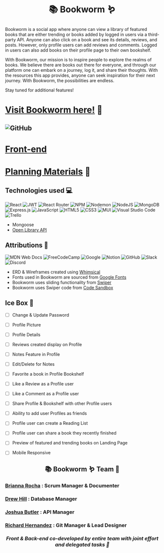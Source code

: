 # <p align="center">**📚 Bookworm 🪱**</p>

Bookworm is a social app where anyone can view a library of featured books that are either trending or books added by logged in users via a third-party API. Anyone can also click on a book and see its details, reviews, and posts. However, only profile users can add reviews and comments. Logged in users can also add books on their profile page to their own bookshelf. 

With Bookworm, our mission is to inspire people to explore the realms of books. We believe there are books out there for everyone, and through our platform one can embark on a journey, log it, and share their thoughts. With the resources this app provides, anyone can seek inspiration for their next journey. With Bookworm, the possibilities are endless.

Stay tuned for additional features!

# [Visit Bookworm here!](https://trello.com/b/Qp1Bdhip/book-worm) 📖

## ![GitHub](https://img.shields.io/badge/github-%23121011.svg?style=for-the-badge&logo=github&logoColor=white)   
# [Front-end](https://github.com/Richardzk17/bookworm-front-end) 

# [Planning Materials](https://trello.com/b/Qp1Bdhip/book-worm) 💭 

## Technologies used 💻
![React](https://img.shields.io/badge/react-%2320232a.svg?style=for-the-badge&logo=react&logoColor=%2361DAFB) ![JWT](https://img.shields.io/badge/JWT-black?style=for-the-badge&logo=JSON%20web%20tokens) ![React Router](https://img.shields.io/badge/React_Router-CA4245?style=for-the-badge&logo=react-router&logoColor=white)  ![NPM](https://img.shields.io/badge/NPM-%23CB3837.svg?style=for-the-badge&logo=npm&logoColor=white) ![Nodemon](https://img.shields.io/badge/NODEMON-%23323330.svg?style=for-the-badge&logo=nodemon&logoColor=%BBDEAD) ![NodeJS](https://img.shields.io/badge/node.js-6DA55F?style=for-the-badge&logo=node.js&logoColor=white) ![MongoDB](https://img.shields.io/badge/MongoDB-%234ea94b.svg?style=for-the-badge&logo=mongodb&logoColor=white) ![Express.js](https://img.shields.io/badge/express.js-%23404d59.svg?style=for-the-badge&logo=express&logoColor=%2361DAFB) ![JavaScript](https://img.shields.io/badge/javascript-%23323330.svg?style=for-the-badge&logo=javascript&logoColor=%23F7DF1E) ![HTML5](https://img.shields.io/badge/html5-%23E34F26.svg?style=for-the-badge&logo=html5&logoColor=white) ![CSS3](https://img.shields.io/badge/css3-%231572B6.svg?style=for-the-badge&logo=css3&logoColor=white) ![MUI](https://img.shields.io/badge/MUI-%230081CB.svg?style=for-the-badge&logo=mui&logoColor=white) ![Visual Studio Code](https://img.shields.io/badge/Visual%20Studio%20Code-0078d7.svg?style=for-the-badge&logo=visual-studio-code&logoColor=white) ![Trello](https://img.shields.io/badge/Trello-%23026AA7.svg?style=for-the-badge&logo=Trello&logoColor=white) 

- Mongoose
- [Open Library API](https://openlibrary.org/developers/api)

## Attributions 👏
![MDN Web Docs](https://img.shields.io/badge/MDN_Web_Docs-black?style=for-the-badge&logo=mdnwebdocs&logoColor=white) ![FreeCodeCamp](https://img.shields.io/badge/Freecodecamp-%23123.svg?&style=for-the-badge&logo=freecodecamp&logoColor=green) ![Google](https://img.shields.io/badge/google-4285F4?style=for-the-badge&logo=google&logoColor=white) ![Notion](https://img.shields.io/badge/Notion-%23000000.svg?style=for-the-badge&logo=notion&logoColor=white) ![GitHub](https://img.shields.io/badge/github-%23121011.svg?style=for-the-badge&logo=github&logoColor=white) ![Slack](https://img.shields.io/badge/Slack-4A154B?style=for-the-badge&logo=slack&logoColor=white) ![Discord](https://img.shields.io/badge/Discord-%235865F2.svg?style=for-the-badge&logo=discord&logoColor=white)

- ERD & Wireframes created using [Whimsical](https://whimsical.com/)
- Fonts used in Bookworm are sourced from [Google Fonts](https://fonts.google.com/)
- Bookworm uses sliding functionality from [Swiper](https://swiperjs.com/demos#watch-slides-visibility)
- Bookworm uses Swiper code from [Code Sandbox](https://codesandbox.io/p/sandbox/6fzts5?file=%2Findex.html)

## Ice Box 🧊

- [ ] Change & Update Password
- [ ] Profile Picture
- [ ] Profile Details
- [ ] Reviews created display on Profile
- [ ] Notes Feature in Profile
- [ ] Edit/Delete for Notes
- [ ] Favorite a book in Profile Bookshelf
- [ ] Like a Review as a Profile user
- [ ] Like a Comment as a Profile user
- [ ] Share Profile & Bookshelf with other Profile users
- [ ] Ability to add user Profiles as friends
- [ ] Profile user can create a Reading List
- [ ] Profile user can share a book they recently finished
- [ ] Preview of featured and trending books on Landing Page
- [ ] Mobile Responsive


## <p align="center">**📚 Bookworm 🪱 Team  🙌**</p>

### [Brianna Rocha](https://www.linkedin.com/in/rochabrianna/) : Scrum Manager & Documenter

### [Drew Hill](https://www.linkedin.com/in/llihwerd/) : Database Manager

### [Joshua Butler](https://www.linkedin.com/in/joshuaabutler/) : API Manager

### [Richard Hernandez](https://www.linkedin.com/in/richardhernandezk/) : Git Manager & Lead Designer

### <p align="center">*Front & Back-end co-developed by entire team with joint effort and delegated tasks 💪*</p>
